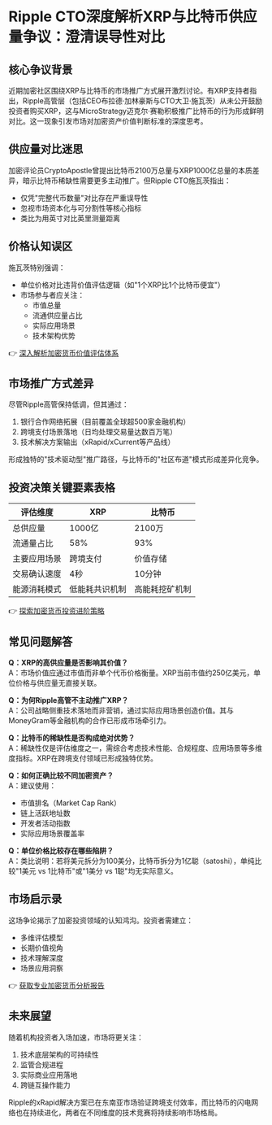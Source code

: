 # Ripple CTO深度解析XRP与比特币供应量争议：澄清误导性对比

## 核心争议背景
近期加密社区围绕XRP与比特币的市场推广方式展开激烈讨论。有XRP支持者指出，Ripple高管层（包括CEO布拉德·加林豪斯与CTO大卫·施瓦茨）从未公开鼓励投资者购买XRP，这与MicroStrategy迈克尔·赛勒积极推广比特币的行为形成鲜明对比。这一现象引发市场对加密资产价值判断标准的深度思考。

## 供应量对比迷思
加密评论员CryptoApostle曾提出比特币2100万总量与XRP1000亿总量的本质差异，暗示比特币稀缺性需要更多主动推广。但Ripple CTO施瓦茨指出：
- 仅凭"完整代币数量"对比存在严重误导性
- 忽视市场资本化与可分割性等核心指标
- 类比为用英寸对比英里测量距离

## 价格认知误区
施瓦茨特别强调：
- 单位价格对比违背价值评估逻辑（如"1个XRP比1个比特币便宜"）
- 市场参与者应关注：
  - 市值总量
  - 流通供应量占比
  - 实际应用场景
  - 技术架构优势

👉 [深入解析加密货币价值评估体系](https://bit.ly/okx_welcome)

## 市场推广方式差异
尽管Ripple高管保持低调，但其通过：
1. 银行合作网络拓展（目前覆盖全球超500家金融机构）
2. 跨境支付场景落地（日均处理交易量达数百万笔）
3. 技术解决方案输出（xRapid/xCurrent等产品线）

形成独特的"技术驱动型"推广路径，与比特币的"社区布道"模式形成差异化竞争。

## 投资决策关键要素表格

| 评估维度       | XRP                  | 比特币               |
|----------------|----------------------|----------------------|
| 总供应量       | 1000亿               | 2100万               |
| 流通量占比     | 58%                  | 93%                  |
| 主要应用场景   | 跨境支付             | 价值存储             |
| 交易确认速度   | 4秒                  | 10分钟               |
| 能源消耗模式   | 低能耗共识机制       | 高能耗挖矿机制       |

👉 [探索加密货币投资进阶策略](https://bit.ly/okx_welcome)

## 常见问题解答

**Q：XRP的高供应量是否影响其价值？**  
A：市场价值应通过市值而非单个代币价格衡量。XRP当前市值约250亿美元，单位价格与供应量无直接关联。

**Q：为何Ripple高管不主动推广XRP？**  
A：公司战略侧重技术落地而非营销，通过实际应用场景创造价值。其与MoneyGram等金融机构的合作已形成市场牵引力。

**Q：比特币的稀缺性是否构成绝对优势？**  
A：稀缺性仅是评估维度之一，需综合考虑技术性能、合规程度、应用场景等多维度指标。XRP在跨境支付领域已形成独特优势。

**Q：如何正确比较不同加密资产？**  
A：建议使用：
- 市值排名（Market Cap Rank）
- 链上活跃地址数
- 开发者活动指数
- 实际应用场景覆盖率

**Q：单位价格比较存在哪些陷阱？**  
A：类比说明：若将美元拆分为100美分，比特币拆分为1亿聪（satoshi），单纯比较"1美元 vs 1比特币"或"1美分 vs 1聪"均无实际意义。

## 市场启示录
这场争论揭示了加密投资领域的认知鸿沟。投资者需建立：
- 多维评估模型
- 长期价值视角
- 技术理解深度
- 场景应用洞察

👉 [获取专业加密货币分析报告](https://bit.ly/okx_welcome)

## 未来展望
随着机构投资者入场加速，市场将更关注：
1. 技术底层架构的可持续性
2. 监管合规进程
3. 实际商业应用落地
4. 跨链互操作能力

Ripple的xRapid解决方案已在东南亚市场验证跨境支付效率，而比特币的闪电网络也在持续进化，两者在不同维度的技术竞赛将持续影响市场格局。
